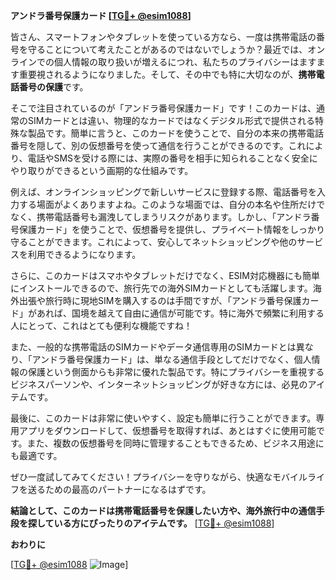 **アンドラ番号保護カード [[TG💪+ @esim1088](https://t.me/s/esim1088)]**

皆さん、スマートフォンやタブレットを使っている方なら、一度は携帯電話の番号を守ることについて考えたことがあるのではないでしょうか？最近では、オンラインでの個人情報の取り扱いが増えるにつれ、私たちのプライバシーはますます重要視されるようになりました。そして、その中でも特に大切なのが、**携帯電話番号の保護**です。

そこで注目されているのが「アンドラ番号保護カード」です！このカードは、通常のSIMカードとは違い、物理的なカードではなくデジタル形式で提供される特殊な製品です。簡単に言うと、このカードを使うことで、自分の本来の携帯電話番号を隠して、別の仮想番号を使って通信を行うことができるのです。これにより、電話やSMSを受ける際には、実際の番号を相手に知られることなく安全にやり取りができるという画期的な仕組みです。

例えば、オンラインショッピングで新しいサービスに登録する際、電話番号を入力する場面がよくありますよね。このような場面では、自分の本名や住所だけでなく、携帯電話番号も漏洩してしまうリスクがあります。しかし、「アンドラ番号保護カード」を使うことで、仮想番号を提供し、プライベート情報をしっかり守ることができます。これによって、安心してネットショッピングや他のサービスを利用できるようになります。

さらに、このカードはスマホやタブレットだけでなく、ESIM対応機器にも簡単にインストールできるので、旅行先での海外SIMカードとしても活躍します。海外出張や旅行時に現地SIMを購入するのは手間ですが、「アンドラ番号保護カード」があれば、国境を越えて自由に通信が可能です。特に海外で頻繁に利用する人にとって、これはとても便利な機能ですね！

また、一般的な携帯電話のSIMカードやデータ通信専用のSIMカードとは異なり、「アンドラ番号保護カード」は、単なる通信手段としてだけでなく、個人情報の保護という側面からも非常に優れた製品です。特にプライバシーを重視するビジネスパーソンや、インターネットショッピングが好きな方には、必見のアイテムです。

最後に、このカードは非常に使いやすく、設定も簡単に行うことができます。専用アプリをダウンロードして、仮想番号を取得すれば、あとはすぐに使用可能です。また、複数の仮想番号を同時に管理することもできるため、ビジネス用途にも最適です。

ぜひ一度試してみてください！プライバシーを守りながら、快適なモバイルライフを送るための最高のパートナーになるはずです。

**結論として、このカードは携帯電話番号を保護したい方や、海外旅行中の通信手段を探している方にぴったりのアイテムです。** [[TG💪+ @esim1088](https://t.me/s/esim1088)]

**おわりに**

[[TG💪+ @esim1088](https://t.me/s/esim1088) ![Image](https://i.postimg.cc/Y0z9fWf4/image.png)]